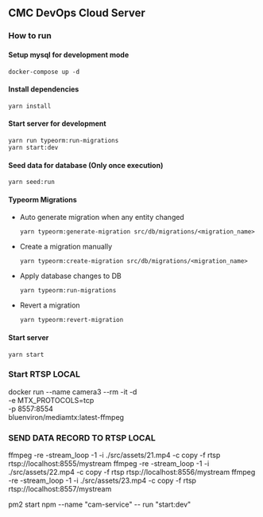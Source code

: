 ## CMC DevOps Cloud Server

### How to run

#### Setup mysql for development mode

```shell
docker-compose up -d
```

#### Install dependencies

```shell
yarn install
```

#### Start server for development

```shell
yarn run typeorm:run-migrations
yarn start:dev
```

#### Seed data for database (Only once execution)

```shell
yarn seed:run
```

#### Typeorm Migrations

- Auto generate migration when any entity changed
  ```shell
  yarn typeorm:generate-migration src/db/migrations/<migration_name>
  ```
- Create a migration manually
  ```shell
  yarn typeorm:create-migration src/db/migrations/<migration_name>
  ```
- Apply database changes to DB
  ```shell
  yarn typeorm:run-migrations
  ```
- Revert a migration
  ```shell
  yarn typeorm:revert-migration
  ```

#### Start server

```shell
yarn start
```

### Start RTSP LOCAL

docker run --name camera3 --rm -it -d \
-e MTX_PROTOCOLS=tcp \
-p 8557:8554 \
bluenviron/mediamtx:latest-ffmpeg

### SEND DATA RECORD TO RTSP LOCAL

ffmpeg -re -stream_loop -1 -i ./src/assets/21.mp4 -c copy -f rtsp rtsp://localhost:8555/mystream
ffmpeg -re -stream_loop -1 -i ./src/assets/22.mp4 -c copy -f rtsp rtsp://localhost:8556/mystream
ffmpeg -re -stream_loop -1 -i ./src/assets/23.mp4 -c copy -f rtsp rtsp://localhost:8557/mystream

pm2 start npm --name "cam-service" -- run "start:dev"
